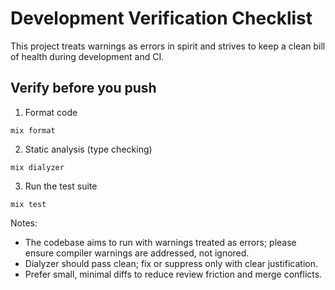 # Development Verification Checklist

This project treats warnings as errors in spirit and strives to keep a clean bill of health during development and CI.

## Verify before you push

1. Format code

```
mix format
```

2. Static analysis (type checking)

```
mix dialyzer
```

3. Run the test suite

```
mix test
```

Notes:
- The codebase aims to run with warnings treated as errors; please ensure compiler warnings are addressed, not ignored.
- Dialyzer should pass clean; fix or suppress only with clear justification.
- Prefer small, minimal diffs to reduce review friction and merge conflicts.
